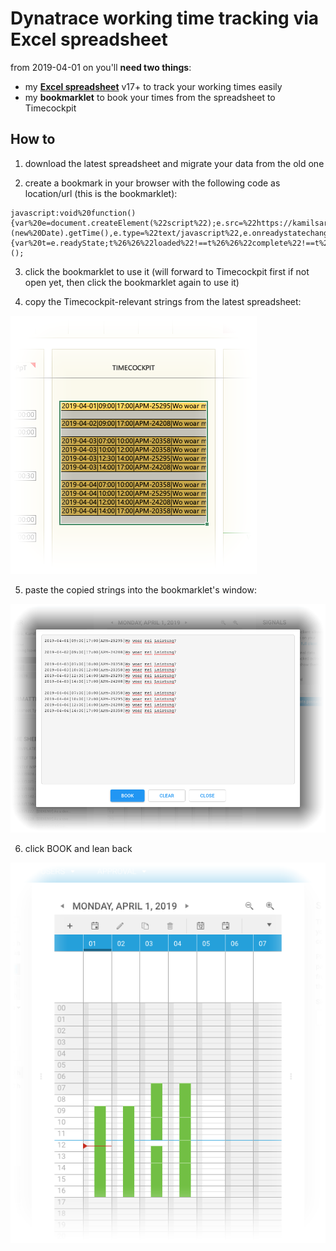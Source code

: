 # Dynatrace working time tracking via Excel spreadsheet

from 2019-04-01 on you'll **need two things**:
- my [**Excel spreadsheet**](./spreadsheet/spreadsheet_template_de_v17.xlsx) v17+ to track your working times easily
- my **bookmarklet** to book your times from the spreadsheet to Timecockpit

## How to

1. download the latest spreadsheet and migrate your data from the old one

2. create a bookmark in your browser with the following code as location/url (this is the bookmarklet):
```
javascript:void%20function(){var%20e=document.createElement(%22script%22);e.src=%22https://kamilsarelo.github.io/com.dynatrace.timetracking.bookmarklet.js%3Fq=%22+(new%20Date).getTime(),e.type=%22text/javascript%22,e.onreadystatechange=e.onload=function(){var%20t=e.readyState;t%26%26%22loaded%22!==t%26%26%22complete%22!==t%26%26alert(%22could%20not%20load%20bookmarklet%22)},document.head.appendChild(e)}();
```

3. click the bookmarklet to use it
(will forward to Timecockpit first if not open yet, then click the bookmarklet again to use it)

4. copy the Timecockpit-relevant strings from the latest spreadsheet:

![](./resouces/spreadsheet.png)

5. paste the copied strings into the bookmarklet's window:

![](./resouces/bookmarklet.png)

6. click BOOK and lean back

![](./resouces/timecockpit.png)
